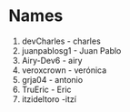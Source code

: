 # Names
1. devCharles - charles
2. juanpablosg1 - Juan Pablo
3. Airy-Dev6  - airy
4. veroxcrown - verónica
5. grja04 - antonio
6. TruEric - Eric
7. itzideltoro -itzí